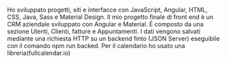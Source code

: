 Ho sviluppato progetti, siti e interfacce con JavaScript, Angular, HTML, CSS, Java, Sass e Material Design.
Il mio progetto finale di front end è un CRM aziendale sviluppato con Angular e Material. É composto da una sezione Utenti, Clienti, fatture e Appuntamenti. I dati vengono salvati mediante una richiesta HTTP su un backend finto (JSON Server) eseguibile con il comando npm run backed. Per il calendario ho usato una libreria(fullcalendar.io)
